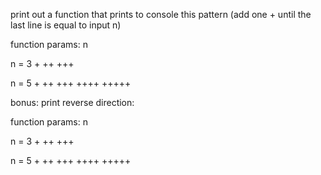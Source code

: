 print out a function that prints to console this pattern
(add one + until the last line is equal to input n)

function params: n

n = 3
+
++
+++

n = 5
+
++
+++
++++
+++++

bonus:
print reverse direction:

function params: n

n = 3
  +
 ++
+++

n = 5
    +
   ++
  +++
 ++++
+++++
